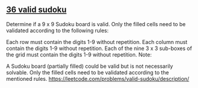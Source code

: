 <h2><a href="https://github.com/noble-8/leetCodeMarkII/tree/main/36-valid-sudoku">36 valid sudoku</a></h2>

Determine if a 9 x 9 Sudoku board is valid. Only the filled cells need to be validated according to the following rules:

Each row must contain the digits 1-9 without repetition.
Each column must contain the digits 1-9 without repetition.
Each of the nine 3 x 3 sub-boxes of the grid must contain the digits 1-9 without repetition.
Note:

A Sudoku board (partially filled) could be valid but is not necessarily solvable.
Only the filled cells need to be validated according to the mentioned rules.
https://leetcode.com/problems/valid-sudoku/description/
